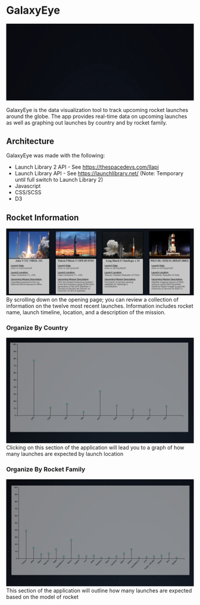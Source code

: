 # GalaxyEye
![Splash Page](./images/readme/GalaxyEye-readme-title.gif)

GalaxyEye is the data visualization tool to track upcoming rocket launches around the globe. The app provides real-time data on upcoming launches as well as graphing out launches by country and by rocket family.

## Architecture
GalaxyEye was made with the following:
* Launch Library 2 API - See https://thespacedevs.com/llapi 
* Launch Library API - See https://launchlibrary.net/ (Note: Temporary until full switch to Launch Library 2)
* Javascript
* CSS/SCSS
* D3

 ## Rocket Information
![Splash Page Part 2](./images/readme/galaxyEye-cards.png)
By scrolling down on the opening page; you can review a collection of information on the twelve most recent launches. Information includes rocket name, launch timeline, location, and a description of the mission.


### Organize By Country
![Country Home](./images/readme/rocket-country-photo.png)
Clicking on this section of the application will lead you to a graph of how many launches are expected by launch location

### Organize By Rocket Family
![Rocket Home](./images/readme/rocket-family-photo.png)
This section of the application will outline how many launches are expected based on the model of rocket



